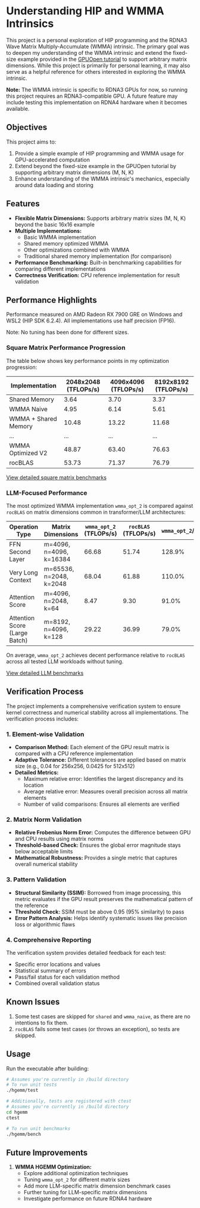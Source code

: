 # Understanding HIP and WMMA Intrinsics

This project is a personal exploration of HIP programming and the RDNA3 Wave Matrix Multiply-Accumulate (WMMA) intrinsic. The primary goal was to deepen my understanding of the WMMA intrinsic and extend the fixed-size example provided in the [GPUOpen tutorial](https://gpuopen.com/learn/wmma_on_rdna3/) to support arbitrary matrix dimensions. While this project is primarily for personal learning, it may also serve as a helpful reference for others interested in exploring the WMMA intrinsic.

**Note:** The WMMA intrinsic is specific to RDNA3 GPUs for now, so running this project requires an RDNA3-compatible GPU. A future feature may include testing this implementation on RDNA4 hardware when it becomes available.

## Objectives
This project aims to:
1. Provide a simple example of HIP programming and WMMA usage for GPU-accelerated computation
2. Extend beyond the fixed-size example in the GPUOpen tutorial by supporting arbitrary matrix dimensions (M, N, K)
3. Enhance understanding of the WMMA intrinsic's mechanics, especially around data loading and storing

## Features

- **Flexible Matrix Dimensions:** Supports arbitrary matrix sizes (M, N, K) beyond the basic 16x16 example
- **Multiple Implementations:**
  - Basic WMMA implementation
  - Shared memory optimized WMMA
  - Other optimizations combined with WMMA
  - Traditional shared memory implementation (for comparison)
- **Performance Benchmarking:** Built-in benchmarking capabilities for comparing different implementations
- **Correctness Verification:** CPU reference implementation for result validation

## Performance Highlights

Performance measured on AMD Radeon RX 7900 GRE on Windows and WSL2 (HIP SDK 6.2.4). All implementations use half precision (FP16).

Note: No tuning has been done for different sizes.

### Square Matrix Performance Progression

The table below shows key performance points in my optimization progression:

| Implementation | 2048x2048 (TFLOPs/s) | 4096x4096 (TFLOPs/s) | 8192x8192 (TFLOPs/s) |
|----------------|---------------------|---------------------|---------------------|
| Shared Memory  | 3.64 | 3.70 | 3.37 |
| WMMA Naive     | 4.95 | 6.14 | 5.61 |
| WMMA + Shared Memory | 10.48 | 13.22 | 11.68 |
| ... | ... | ... | ... |
| WMMA Optimized V2 | 48.87 | 63.40 | 76.63 |
| rocBLAS | 53.73 | 71.37 | 76.79 |

[View detailed square matrix benchmarks](docs/general.md)

### LLM-Focused Performance

The most optimized WMMA implementation `wmma_opt_2` is compared against `rocBLAS` on matrix dimensions common in transformer/LLM architectures:

| Operation Type | Matrix Dimensions | `wmma_opt_2` (TFLOPs/s) | `rocBLAS` (TFLOPs/s) | `wmma_opt_2`/`rocBLAS` |
|----------------|-------------------|-----------------|-------------------|--------------|
| FFN Second Layer | m=4096, n=4096, k=16384 | 66.68 | 51.74 | 128.9% |
| Very Long Context | m=65536, n=2048, k=2048 | 68.04 | 61.88 | 110.0% |
| Attention Score | m=4096, n=2048, k=64 | 8.47 | 9.30 | 91.0% |
| Attention Score (Large Batch) | m=8192, n=4096, k=128 | 29.22 | 36.99 | 79.0% |

On average, `wmma_opt_2` achieves decent performance relative to `rocBLAS` across all tested LLM workloads without tuning.

[View detailed LLM benchmarks](docs/llm_focus.md)

## Verification Process

The project implements a comprehensive verification system to ensure kernel correctness and numerical stability across all implementations. The verification process includes:

### 1. Element-wise Validation
- **Comparison Method:** Each element of the GPU result matrix is compared with a CPU reference implementation
- **Adaptive Tolerance:** Different tolerances are applied based on matrix size (e.g., 0.04 for 256x256, 0.0425 for 512x512)
- **Detailed Metrics:**
  - Maximum relative error: Identifies the largest discrepancy and its location
  - Average relative error: Measures overall precision across all matrix elements
  - Number of valid comparisons: Ensures all elements are verified

### 2. Matrix Norm Validation
- **Relative Frobenius Norm Error:** Computes the difference between GPU and CPU results using matrix norms
- **Threshold-based Check:** Ensures the global error magnitude stays below acceptable limits
- **Mathematical Robustness:** Provides a single metric that captures overall numerical stability

### 3. Pattern Validation
- **Structural Similarity (SSIM):** Borrowed from image processing, this metric evaluates if the GPU result preserves the mathematical pattern of the reference
- **Threshold Check:** SSIM must be above 0.95 (95% similarity) to pass
- **Error Pattern Analysis:** Helps identify systematic issues like precision loss or algorithmic flaws

### 4. Comprehensive Reporting
The verification system provides detailed feedback for each test:
- Specific error locations and values
- Statistical summary of errors
- Pass/fail status for each validation method
- Combined overall validation status

## Known Issues

1. Some test cases are skipped for `shared` and `wmma_naive`, as there are no intentions to fix them.
2. `rocBLAS` fails some test cases (or throws an exception), so tests are skipped.

## Usage

Run the executable after building:
```bash
# Assumes you're currently in /build directory
# To run unit tests
./hgemm/test

# Additionally, tests are registered with ctest
# Assumes you're currently in /build directory
cd hgemm
ctest

# To run unit benchmarks
./hgemm/bench
```

## Future Improvements

1. **WMMA HGEMM Optimization:**
   - Explore additional optimization techniques
   - Tuning `wmma_opt_2` for different matrix sizes
   - Add more LLM-specific matrix dimension benchmark cases
   - Further tuning for LLM-specific matrix dimensions
   - Investigate performance on future RDNA4 hardware
